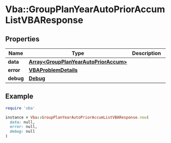 # Vba::GroupPlanYearAutoPriorAccumListVBAResponse

## Properties

| Name | Type | Description | Notes |
| ---- | ---- | ----------- | ----- |
| **data** | [**Array&lt;GroupPlanYearAutoPriorAccum&gt;**](GroupPlanYearAutoPriorAccum.md) |  | [optional] |
| **error** | [**VBAProblemDetails**](VBAProblemDetails.md) |  | [optional] |
| **debug** | [**Debug**](Debug.md) |  | [optional] |

## Example

```ruby
require 'vba'

instance = Vba::GroupPlanYearAutoPriorAccumListVBAResponse.new(
  data: null,
  error: null,
  debug: null
)
```

